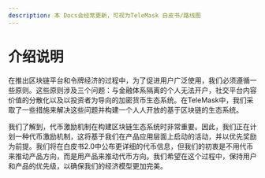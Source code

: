 ```yaml
---
description: 本 Docs会经常更新，可视为TeleMask 白皮书/路线图
---
```


# 介绍说明

在推出区块链平台和令牌经济的过程中，为了促进用户广泛使用，我们必须遵循一些原则。这些原则涉及三个问题：与金融体系隔离的个人无法开户，社交平台内容价值的分散化以及以投资者为导向的加密货币生态系统。在TeleMask中，我们采取了一些措施来解决这些问题并构建一个人人开放的基于区块链的生态系统。

我们了解到，代币激励机制在构建区块链生态系统时非常重要。因此，我们正在计划一种代币激励机制，这将基于我们在产品应用层面上启动的活动，并以优先奖励为前提。我们将在白皮书2.0中公布更详细的代币信息，但我们的初衷是不用代币来推动产品方向，而是用产品来推动代币方向。我们希望在这个过程中，保持用户和产品的优先级，以确保我们的经济模型更加完美。

